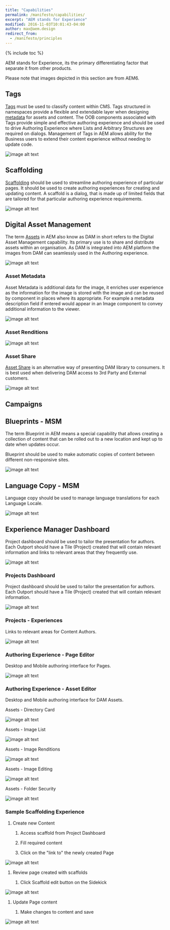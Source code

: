 ```yaml
---
title: "Capabilities"
permalink: /manifesto/capabilities/
excerpt: "AEM stands for Experience"
modified: 2016-11-03T10:01:43-04:00
author: max@aem.design
redirect_from:
  - /manifesto/principles
---
```


{% include toc %}

AEM stands for Experience, its the primary differentiating factor that separate it from other products.

Please note that images depicted in this section are from AEM6.

## Tags

[Tags](http://docs.adobe.com/docs/en/cq/current/wcm/tag_admin.html) must be used to classify content within CMS. Tags structured in namespaces provide a flexible and extendable layer when designing [metadata](http://docs.adobe.com/docs/en/aem/6-0/administer/content/assets/metadata.html) for assets and content. The OOB components associated with Tags provide simple and effective authoring experience and should be used to drive Authoring Experience where Lists and Arbitrary Structures are required on dialogs. Management of Tags in AEM allows ability for the Business users to extend their content experience without needing to update code.

![image alt text](/assets/images/manifesto/capabilities-tags.png)

## Scaffolding

[Scaffolding](http://dev.day.com/docs/en/cq/current/wcm/scaffolding.html) should be used to streamline authoring experience of particular pages. It should be used to create authoring experiences for creating and updating content. A scaffold is a dialog, that is made up of limited fields that are tailored for that particular authoring experience requirements.

![image alt text](/assets/images/manifesto/capabilities-scaffolding.png)

## Digital Asset Management

The term [Assets](https://dev.day.com/docs/en/aem/6-0/administer/content/assets.html) in AEM also know as DAM in short refers to the Digital Asset Management capability. Its primary use is to share and distribute assets within an organisation. As DAM is integrated into AEM platform the images from DAM can seamlessly used in the Authoring experience.

![image alt text](/assets/images/manifesto/capabilities-dam.png)

### Asset Metadata

Asset Metadata is additional data for the image, it enriches user experience as the information for the image is stored with the image and can be reused by component in places where its appropriate. For example a metadata description field if entered would appear in an Image component to convey additional information to the viewer.

![image alt text](/assets/images/manifesto/capabilities-dam-metadata.png)

### Asset Renditions

![image alt text](/assets/images/manifesto/capabilities-dam-renditions.png)

### Asset Share

[Asset Share](http://docs.adobe.com/docs/en/aem/6-0/administer/content/assets/assets-finder-editor.html) is an alternative way of presenting DAM library to consumers. It is best used when delivering DAM access to 3rd Party and External customers.

![image alt text](/assets/images/manifesto/capabilities-dam-share.png)

## Campaigns

## Blueprints - MSM

The term Blueprint in AEM means a special capability that allows creating a collection of content that can be rolled out to a new location and kept up to date when updates occur.

Blueprint should be used to make automatic copies of content between different non-responsive sites.

![image alt text](/assets/images/manifesto/capabilities-blueprint.png)

## Language Copy - MSM

Language copy should be used to manage language translations for each Language Locale.

![image alt text](/assets/images/manifesto/capabilities-languagecopy.png)

## Experience Manager Dashboard

Project dashboard should be used to tailor the presentation for authors. Each Outport should have a Tile (Project) created that will contain relevant information and links to relevant areas that they frequently use.

![image alt text](/assets/images/manifesto/capabilities-ui.png)

### Projects Dashboard

Project dashboard should be used to tailor the presentation for authors. Each Outport should have a Tile (Project) created that will contain relevant information.

![image alt text](/assets/images/manifesto/capabilities-projects.png)

### Projects - Experiences

Links to relevant areas for Content Authors.

![image alt text](/assets/images/manifesto/capabilities-projects-experience.png)

### Authoring Experience - Page Editor

Desktop and Mobile authoring interface for Pages.

![image alt text](/assets/images/manifesto/capabilities-sites-editor.png)

### Authoring Experience - Asset Editor

Desktop and Mobile authoring interface for DAM Assets.

Assets - Directory Card

![image alt text](/assets/images/manifesto/capabilities-assets-card.png)

Assets - Image List

![image alt text](/assets/images/manifesto/capabilities-assets-list.png)

Assets - Image Renditions

![image alt text](/assets/images/manifesto/capabilities-assets-renditions.png)

Assets - Image Editing

![image alt text](/assets/images/manifesto/capabilities-assets-editing.png)

Assets - Folder Security

![image alt text](/assets/images/manifesto/capabilities-assets-security.png)

### Sample Scaffolding Experience

1. Create new Content

    1. Access scaffold from Project Dashboard

    2. Fill required content

    3. Click on the "link to" the newly created Page

![image alt text](/assets/images/manifesto/capabilities-scaffold-create.png)

1. Review page created with scaffolds

    1. Click Scaffold edit button on the Sidekick

![image alt text](/assets/images/manifesto/capabilities-scaffold-review.png)

1. Update Page content

    1. Make changes to content and save

![image alt text](/assets/images/manifesto/capabilities-scaffold-update.png)

